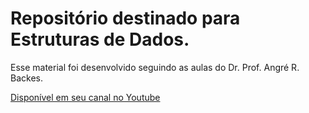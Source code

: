 ﻿<h1>Repositório destinado para Estruturas de Dados.</h1>

<p>Esse material foi desenvolvido seguindo as aulas do Dr. Prof. Angré R. Backes.</p>
<p><a href="https://www.youtube.com/user/progdescomplicada/videos" target="_blank">Disponível em seu canal no Youtube</a></p>
